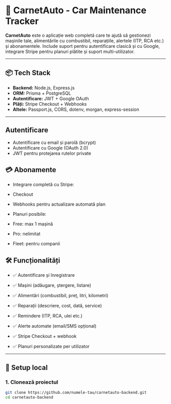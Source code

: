 # 🚗 CarnetAuto - Car Maintenance Tracker

**CarnetAuto** este o aplicație web completă care te ajută să gestionezi mașinile tale, alimentările cu combustibil, reparațiile, alertele (ITP, RCA etc.) și abonamentele. Include suport pentru autentificare clasică și cu Google, integrare Stripe pentru planuri plătite și suport multi-utilizator.

---

## 📦 Tech Stack

- **Backend:** Node.js, Express.js
- **ORM:** Prisma + PostgreSQL
- **Autentificare:** JWT + Google OAuth
- **Plăți:** Stripe Checkout + Webhooks
- **Altele:** Passport.js, CORS, dotenv, morgan, express-session

---

## Autentificare
- Autentificare cu email și parolă (bcrypt)
- Autentificare cu Google (OAuth 2.0)
- JWT pentru protejarea rutelor private

## 💳 Abonamente
- Integrare completă cu Stripe:

- Checkout

- Webhooks pentru actualizare automată plan

- Planuri posibile:

- Free: max 1 mașină

- Pro: nelimitat

- Fleet: pentru companii

## 🛠 Funcționalități
- ✅ Autentificare și înregistrare

- ✅ Mașini (adăugare, ștergere, listare)

- ✅ Alimentări (combustibil, preț, litri, kilometri)

- ✅ Reparații (descriere, cost, dată, service)

- ✅ Remindere (ITP, RCA, ulei etc.)

- ✅ Alerte automate (email/SMS opțional)

- ✅ Stripe Checkout + webhook

- ✅ Planuri personalizate per utilizator
---

## 🔧 Setup local

### 1. Clonează proiectul

```bash
git clone https://github.com/numele-tau/carnetauto-backend.git
cd carnetauto-backend
```